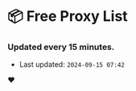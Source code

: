 # :package: Free Proxy List
### Updated every 15 minutes.

- Last updated: `2024-09-15 07:42`

:heart:
